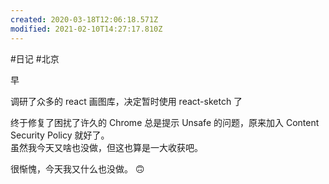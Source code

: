 ```yaml
---
created: 2020-03-18T12:06:18.571Z
modified: 2021-02-10T14:27:17.810Z
---
```

#日记 #北京

<!-- @timer "date":"Wed Feb 19 2020 08:37:12 GMT+0800 (CST)" -->

早

<!-- @timer "date":"Wed Feb 19 2020 11:14:18 GMT+0800 (China Standard Time)","duration":"about 3 hours" -->

调研了众多的 react 画图库，决定暂时使用 react-sketch 了

<!-- @timer "date":"Wed Feb 19 2020 18:59:07 GMT+0800 (China Standard Time)","duration":"about 8 hours" -->

终于修复了困扰了许久的 Chrome 总是提示 Unsafe 的问题，原来加入 Content Security Policy 就好了。  
虽然我今天又啥也没做，但这也算是一大收获吧。

<!-- @timer "date":"Wed Feb 19 2020 21:25:10 GMT+0800 (China Standard Time)","duration":"about 2 hours" -->

很惭愧，今天我又什么也没做。 :upside_down_face:
